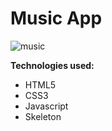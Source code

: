 #  Music App

![music](https://user-images.githubusercontent.com/39081183/56166712-96d9b180-5fd6-11e9-9ae7-e4f956699ede.gif)


**Technologies used:**
- HTML5
- CSS3
- Javascript
- Skeleton
